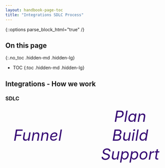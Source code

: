 ```yaml
---
layout: handbook-page-toc
title: "Integrations SDLC Process"
---
```


{::options parse_block_html="true" /}

<link rel="stylesheet" type="text/css" href="/stylesheets/biztech.css" />

## On this page
{:.no_toc .hidden-md .hidden-lg}

- TOC
{:toc .hidden-md .hidden-lg}

## Integrations - How we work

### SDLC

<p style="display: flex; flex-direction: row; align-items: center; justify-content: space-between; color: #380D75; margin-left: 25px; margin-right: 25px;">
    <a href="#1-the-funnel" style="display: flex; flex-direction: column; align-items: center; justify-content: center; color: #380D75; text-decoration: none;">
        <i class="fas fa-filter fa-fw" style="font-size: 5em;"/>
        <span style="font-size: 3rem">Funnel</span>
    </a>
    <i class="fas fa-long-arrow-alt-right fa-fw" style="font-size: 3em"/>
    <a href="#2-project-planning" style="display: flex; flex-direction: column; align-items: center; justify-content: center; color: #380D75; text-decoration: none;">
        <i class="fas fa-pencil-ruler fa-fw" style="font-size: 5em;"/>
        <span style="font-size: 3rem">Plan</span>
    </a>
    <i class="fas fa-long-arrow-alt-right fa-fw" style="font-size: 3em"/>
    <a href="#3-milestone-process" style="display: flex; flex-direction: column; align-items: center; justify-content: center; color: #380D75; text-decoration: none;">
        <i class="fas fa-sync fa-fw" style="font-size: 5em;"/>
        <span style="font-size: 3rem">Build</span>
    </a>
    <i class="fas fa-long-arrow-alt-right fa-fw" style="font-size: 3em"/>
    <a href="#4-maintenance--ops" style="display: flex; flex-direction: column; align-items: center; justify-content: center; color: #380D75; text-decoration: none;">
        <i class="fas fa-chart-bar fa-fw" style="font-size: 5em;"/>
        <span style="font-size: 3rem">Support</span>
    </a>
</p>

#### 1. The Funnel
In order for the integrations team to have consistent planned work available to bring into milestones, we strive to have a healthy funnel of incoming work. We do this in a few ways:

1. By reaching out to our business partners to gain an understanding of their upcoming roadmaps and how integrations and automations work will fit into that. This is the genesis of a lot of our larger programs of work.
1. Teams reach out to us for assistance with ad-hoc work that comes up in the day-to-day.
1. We schedule work ourselves which will improve the integrations landscape and allow us to work more efficiently and effectively with the business to achieve results.
1. We schedule work that will achieve certain compliance, security, maintainability, and auditibility goals for the business.

#### 2. Project Planning
Prior to scheduling an engineering task into a milestone, we need to have a good understanding of the problem, the ask, and well-defined requirements. This assists us to design a solution that meets your core business needs and does that in a reliable way. This also has a secondary benefit which is that we can properly automate the testing of integrations so that they are easy for us to support and maintain. This allows our team to stay lean and flexible so that we aren't bogged down in support activities.

We may ask you for any of the following documentation, designs, and information to help us plan your project:

1. An intake issue/epic
1. Project metadata (DRI, team, dates, etc.)
1. Work breakdown plan
1. User stories
1. Design Diagrams
1. Acceptance Criteria
1. Function & Non-function requirements
1. Test plan
1. Your UAT plan
1. Gantt chart showing dependencies between the ask and other team/s activities
1. Project kick-off meeting

**Note:** We don't always have spare Project Management or BSA resources to devote to your project so we may ask for you to assist us in owning in these activities.

#### 3. Milestone Process
We run 1 month long milestones (sprints) which start on the first Tuesday of the month. Our milestone calendar follows a repeating pattern of predictably scheduled rituals:

* Milestone planning session(s) in the week leading up to a new milestone
* Milestone kickoff
* Async Standups & Ad-hoc sync meetups
* Milestone retrospective at the end of the milestone

##### Calendar

|Ritual|Week before milestone|Week 1|Week 2|Week 3|Week 4|
|------|---------------------|------|------|------|------|
| Planning | X (multiple sessions) |  |  |  |  |
| Kickoff | | X (first day) |  |  |  |
| Retrospective | | | | | X (last day) |

#### 4. Maintenance & Ops
For integrations we have built we have logs, monitoring and alerts which automatically trigger when an issue arises in an integration or automation. We track bugs and incidents in our [Integrations Work Tracker](https://gitlab.com/gitlab-com/business-technology/enterprise-apps/integrations/integrations-work/-/issues){:target="_blank"} and on our [Milestone Board](https://gitlab.com/groups/gitlab-com/-/boards/2031131){:target="_blank"}.

If you need to report a bug or incident to us, please do so using the bug report template [listed below](#create-an-issue).

For maintenance and enhancement of existing integrations please submit an issue using the correct [template below](#create-an-issue).

### How to engage us

#### Create an issue
Pick one of the below to be directed to the correct issue template

1. [New Project](https://gitlab.com/gitlab-com/business-technology/enterprise-apps/integrations/integrations-work/-/issues/new?issuable_template=Default){:target="_blank"}
1. [Enhancement Request](https://gitlab.com/gitlab-com/business-technology/enterprise-apps/integrations/integrations-work/-/issues/new?issuable_template=Default){:target="_blank"}
1. [Bug Report](https://gitlab.com/gitlab-com/business-technology/enterprise-apps/integrations/integrations-work/-/issues/new?issuable_template=Bug){:target="_blank"}

#### Project sizing
Once you have reached out to us, we will help you in determining the size of your project, and subsequently the types of planning assets and activities that we'll require to help things run smoothly and make your project a success.

| Project Size  | Examples   | Checklist |
| ------------- | --------   | --------- |
| Small (S)     | - Switch to sending preferred names to existing EdCast integration via the API | TBD |
| Medium (M)    | - Navex Global integration (upload daily list of users to FTP server) | TBD |
| Large (L)     | - Zuora to Netsuite Integration | TBD |
| Extra Large (XL) | - Switch out a core system and rebuild all integrations | - Break this project down into size L or smaller projects |
